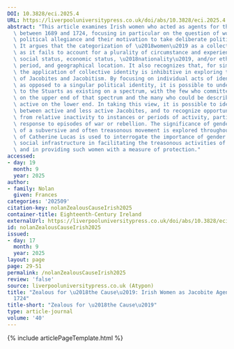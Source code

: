 ```yaml
---
DOI: 10.3828/eci.2025.4
URL: https://liverpooluniversitypress.co.uk/doi/abs/10.3828/eci.2025.4
abstract: "This article examines Irish women who acted as agents for the exiled Stuarts\
  \ between 1689 and 1724, focusing in particular on the question of women\u2019s\
  \ political allegiance and their motivation to take deliberate political action.\
  \ It argues that the categorization of \u2018women\u2019 as a collective is inhibitive,\
  \ as it fails to account for a plurality of circumstance and experience, including\
  \ social status, economic status, \u2018nationality\u2019, and/or ethnicity, time\
  \ period, and geographical location. It also recognizes that, for similar reasons,\
  \ the application of collective identity is inhibitive in exploring the history\
  \ of Jacobites and Jacobitism. By focusing on individual acts of identification,\
  \ as opposed to a singular political identity, it is possible to understand loyalty\
  \ to the Stuarts as existing on a spectrum, with the few who committed acts of treason\
  \ on the upper end of that spectrum and the many who could be described as less\
  \ active on the lower end. In taking this view, it is possible to identify links\
  \ between active and less active Jacobites, and to recognize opportunities for movement\
  \ from relative inactivity to instances or periods of activity, particularly in\
  \ response to episodes of war or rebellion. The significance of gender in the context\
  \ of a subversive and often treasonous movement is explored throughout. The case\
  \ of Catherine Lucas is used to interrogate the importance of gender and existing\
  \ social infrastructure in facilitating the treasonous activities of women agents\
  \ and in providing such women with a measure of protection."
accessed:
- day: 19
  month: 9
  year: 2025
author:
- family: Nolan
  given: Frances
categories: '202509'
citation-key: nolanZealousCauseIrish2025
container-title: Eighteenth-Century Ireland
externalUrl: https://liverpooluniversitypress.co.uk/doi/abs/10.3828/eci.2025.4
id: nolanZealousCauseIrish2025
issued:
- day: 17
  month: 9
  year: 2025
layout: page
page: 29-51
permalink: /nolanZealousCauseIrish2025
review: 'false'
source: liverpooluniversitypress.co.uk (Atypon)
title: "Zealous for \u2018the Cause\u2019: Irish Women as Jacobite Agents, 1689\u2013\
  1724"
title-short: "Zealous for \u2018the Cause\u2019"
type: article-journal
volume: '40'
---
```

{% include articlePageTemplate.html %}